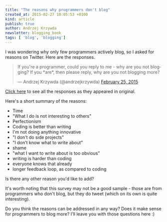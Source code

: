 ```yaml
---
title: "The reasons why programmers don't blog"
created_at: 2015-02-27 10:05:53 +0100
kind: article
publish: true
author: Andrzej Krzywda
newsletter: blogging_book
tags: [ 'blog', 'blogging']
---
```


I was wondering why only few programmers actively blog, so I asked for reasons on Twitter. Here are the responses.

<!-- more -->

<blockquote class="twitter-tweet" lang="en"><p>If you&#39;re a programmer, could you reply to me - why are you not blogging?&#10;&#10;If you *are*, then please reply, why are you not blogging more?</p>&mdash; Andrzej Krzywda (@andrzejkrzywda) <a href="https://twitter.com/andrzejkrzywda/status/570576814151757824">February 25, 2015</a></blockquote> <script async src="//platform.twitter.com/widgets.js" charset="utf-8"></script>

<a href="https://twitter.com/andrzejkrzywda/status/570576814151757824">Click here</a> to see all the responses as they appeared in original.

Here's a short summary of the reasons:

* Time
* "What I do is not interesting to others"
* Perfectionism
* Coding is better than writing
* I'm not doing anything innovative
* "I don't do side projects"
* "I don't know what to write about"
* shame
* "what I want to write about is too obvious"
* writing is harder than coding
* everyone knows that already
* longer feedback loop, as compared to coding

Is there any other reason you'd like to add?

It's worth noting that this survey may not be a good sample - those are from programmers who don't blog, but they do tweet (which on its own is quite interesting).

Do you think the reasons can be addressed in any way? Does it make sense for programmers to blog more? I'll leave you with those questions here :)
